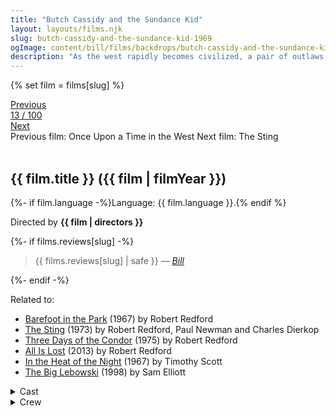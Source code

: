 ```yaml
---
title: "Butch Cassidy and the Sundance Kid"
layout: layouts/films.njk
slug: butch-cassidy-and-the-sundance-kid-1969
ogImage: content/bill/films/backdrops/butch-cassidy-and-the-sundance-kid-1969.jpg
description: "As the west rapidly becomes civilized, a pair of outlaws in 1890s Wyoming find themselves pursued by a posse and decide to flee to South America in hopes of evading the law."
---
```


{% set film = films[slug] %}

<nav class="films">
  <div class="prev">
    <a href="../once-upon-a-time-in-the-west-1968"><i class="fa-solid fa-chevron-left fa-xs"></i> Previous</a>
  </div>
  <div>
    <a class="simple" href="../">13 / 100</a>
  </div>
  <div class="next">
    <a href="../the-sting-1973">Next <i class="fa-solid fa-chevron-right fa-xs"></i></a>
  </div>
  <div class="hint">
    <span class="prev-hint">
      <span class="sr-only">Previous film:</span>
      Once Upon a Time in the West
    </span>
    <span class="next-hint">
      <span class="sr-only">Next film:</span>
      The Sting
    </span>
  </div>
</nav>

<article class="film slug-butch-cassidy-and-the-sundance-kid-1969">
  <div class="backdrop-and-poster">
    <img class="poster" src="../films/posters/{{ slug }}.jpg" alt="">
    <img class="backdrop" src="../films/backdrops/{{ slug }}.jpg" alt="">
  </div>

  <h1>{{ film.title }} ({{ film | filmYear }})</h1>

  <p>
    {%- if film.language -%}Language: {{ film.language }}.{% endif %}
    
  </p>

  <p class="director">
    Directed by <strong>{{ film | directors }}</strong>
  </p>

  {%- if films.reviews[slug] -%}
    <blockquote> 
      {{ films.reviews[slug] | safe }} <em>—&nbsp;<a href="/bill">Bill</a></em>
    </blockquote> 
  {%- endif -%}

  <p class="related-films">Related to:</p>
  <ul class="related-films">
  <li><a href="../barefoot-in-the-park-1967">Barefoot in the Park</a> (1967) by Robert Redford</li>
<li><a href="../the-sting-1973">The Sting</a> (1973) by Robert Redford, Paul Newman and Charles Dierkop</li>
<li><a href="../three-days-of-the-condor-1975">Three Days of the Condor</a> (1975) by Robert Redford</li>
<li><a href="../all-is-lost-2013">All Is Lost</a> (2013) by Robert Redford</li>
<li><a href="../in-the-heat-of-the-night-1967">In the Heat of the Night</a> (1967) by Timothy Scott</li>
<li><a href="../the-big-lebowski-1998">The Big Lebowski</a> (1998) by Sam Elliott</li>
  </ul>

  <section class="film-detail">
    <div>
      <details>
        <summary>
          <i class="fa-solid fa-masks-theater"></i>
          Cast
        </summary>
        <ul>
          {%- for cast in film.credits.cast -%}
            <li>
              {{ cast.name }} as <em>{{ cast.character }}</em>
            </li>
          {%- endfor -%}
        </ul>
      </details>
      <details>
        <summary>
          <i class="fa-solid fa-clapperboard"></i>
          Crew
        </summary>
        <ul>
          {%- for crew in film.credits.crew -%}
            <li>
              {{ crew.name }} &mdash; <em>{{ crew.job }}</em>
            </li>
          {%- endfor -%}
        </ul>
      </details>
    </div>
  </section>
</article>
